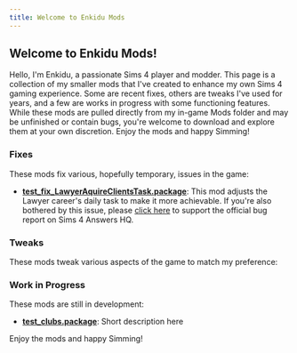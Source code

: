 ```yaml
---
title: Welcome to Enkidu Mods
---
```


## Welcome to Enkidu Mods! ##
Hello, I'm Enkidu, a passionate Sims 4 player and modder. This page is a collection of my smaller mods that I've created to enhance my own Sims 4 gaming experience. Some are recent fixes, others are tweaks I've used for years, and a few are works in progress with some functioning features. While these mods are pulled directly from my in-game Mods folder and may be unfinished or contain bugs, you're welcome to download and explore them at your own discretion. Enjoy the mods and happy Simming!

### Fixes ###

These mods fix various, hopefully temporary, issues in the game:

- [**test_fix_LawyerAquireClientsTask.package**](/packages/test_fix_LawyerAquireClientsTask.package): This mod adjusts the Lawyer career's daily task to make it more achievable. If you're also bothered by this issue, please [click here](https://answers.ea.com/t5/General-Discussion/Is-there-a-benefit-to-representing-clients-in-the-lawyer-career/m-p/9718368/highlight/true#M39348) to support the official bug report on Sims 4 Answers HQ.


### Tweaks ###

These mods tweak various aspects of the game to match my preference:

### Work in Progress ###

These mods are still in development:

- [**test_clubs.package**](/mods/test_clubs): Short description here

Enjoy the mods and happy Simming!
